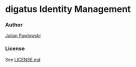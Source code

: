 # digatus Identity Management

### Author
[Julian Pawlowski](mailto:julian.pawlowski@digatus.de)

### License
See [LICENSE.md](LICENSE.md)
